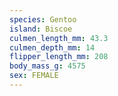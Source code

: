 ```yaml
---
species: Gentoo
island: Biscoe
culmen_length_mm: 43.3
culmen_depth_mm: 14
flipper_length_mm: 208
body_mass_g: 4575
sex: FEMALE
---
```


